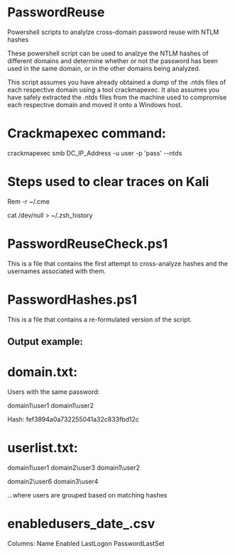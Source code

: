 # PasswordReuse
Powershell scripts to analylze cross-domain password reuse with NTLM hashes

These powershell script can be used to analzye the NTLM hashes of different domains and determine whether or not the password has been used in the same domain, or in the other domains being analyzed.

This script assumes you have already obtained a dump of the .ntds files of each respective domain using a tool crackmapexec. It also assumes you have safely extracted the .ntds files from the machine used to compromise each respective domain and moved it onto a Windows host. 

# Crackmapexec command:

crackmapexec smb DC_IP_Address -u user -p 'pass' --ntds

# Steps used to clear traces on Kali 

Rem -r ~/.cme

cat /dev/null > ~/.zsh_history

# PasswordReuseCheck.ps1

This is a file that contains the first attempt to cross-analyze hashes and the usernames associated with them.

# PasswordHashes.ps1

This is a file that contains a re-formulated version of the script. 

## Output example:

# domain.txt:

Users with the same password:
  
  domain1\user1 domain1\user2

Hash: fef3894a0a732255041a32c833fbd12c

# userlist.txt:

domain1\user1
domain2\user3
domain1\user2

domain2\user6
domain3\user4

...where users are grouped based on matching hashes

# enabledusers_date_.csv

Columns:
  Name
  Enabled
  LastLogon
  PasswordLastSet



